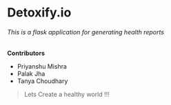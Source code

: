 # Detoxify.io
###### This is a flask application for generating health reports

**Contributors**
* Priyanshu Mishra
* Palak Jha
* Tanya Choudhary
> Lets Create a healthy world !!!
